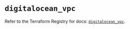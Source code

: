 # `digitalocean_vpc`

Refer to the Terraform Registry for docs: [`digitalocean_vpc`](https://registry.terraform.io/providers/digitalocean/digitalocean/2.41.0/docs/resources/vpc).
